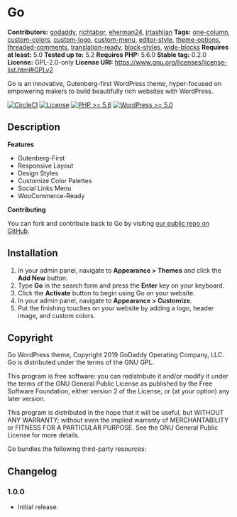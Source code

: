 # Go #
**Contributors:** [godaddy](https://profiles.wordpress.org/godaddy), [richtabor](https://profiles.wordpress.org/richtabor), [eherman24](https://profiles.wordpress.org/eherman24), [jrtashjian](https://profiles.wordpress.org/jrtashjian)
**Tags:** [one-column](https://wordpress.org/themes/tags/one-column/), [custom-colors](https://wordpress.org/themes/tags/custom-colors/), [custom-logo](https://wordpress.org/themes/tags/custom-logo/), [custom-menu](https://wordpress.org/themes/tags/custom-menu/), [editor-style](https://wordpress.org/themes/tags/editor-style/), [theme-options](https://wordpress.org/themes/tags/theme-options/), [threaded-comments](https://wordpress.org/themes/tags/threaded-comments/), [translation-ready](https://wordpress.org/themes/tags/translation-ready/), [block-styles](https://wordpress.org/themes/tags/block-styles/), [wide-blocks](https://wordpress.org/themes/tags/wide-blocks/)
**Requires at least:** 5.0
**Tested up to:**      5.2
**Requires PHP:**      5.6.0
**Stable tag:**        0.2.0
**License:**           GPL-2.0-only
**License URI:**       https://www.gnu.org/licenses/license-list.html#GPLv2

Go is an innovative, Gutenberg-first WordPress theme, hyper-focused on empowering makers to build beautifully rich websites with WordPress.

[![CircleCI](https://circleci.com/gh/godaddy/wp-go-theme.svg?style=svg)](https://circleci.com/gh/godaddy/wp-go-theme) [![License](https://img.shields.io/badge/license-GPL--2.0-brightgreen.svg)](https://github.com/godaddy/wp-go-theme/blob/master/license.txt) [![PHP >= 5.6](https://img.shields.io/badge/php-%3E=%205.6-8892bf.svg)](https://secure.php.net/supported-versions.php) [![WordPress >= 5.0](https://img.shields.io/badge/wordpress-%3E=%205.0-blue.svg)](https://wordpress.org/download/release-archive/)

## Description ##

**Features**

* Gutenberg-First
* Responsive Layout
* Design Styles
* Customize Color Palettes
* Social Links Menu
* WooCommerce-Ready

**Contributing**

You can fork and contribute back to Go by visiting [our public repo on GitHub](https://github.com/godaddy/wp-go-theme).

## Installation ##

1. In your admin panel, navigate to **Appearance > Themes** and click the **Add New** button.
2. Type **Go** in the search form and press the **Enter** key on your keyboard.
3. Click the **Activate** button to begin using Go on your website.
4. In your admin panel, navigate to **Appearance > Customize**.
5. Put the finishing touches on your website by adding a logo, header image, and custom colors.

## Copyright ##

Go WordPress theme, Copyright 2019 GoDaddy Operating Company, LLC.
Go is distributed under the terms of the GNU GPL.

This program is free software: you can redistribute it and/or modify
it under the terms of the GNU General Public License as published by
the Free Software Foundation, either version 2 of the License, or
(at your option) any later version.

This program is distributed in the hope that it will be useful,
but WITHOUT ANY WARRANTY; without even the implied warranty of
MERCHANTABILITY or FITNESS FOR A PARTICULAR PURPOSE. See the
GNU General Public License for more details.

Go bundles the following third-party resources:

## Changelog ##

### 1.0.0 ###
* Initial release.

